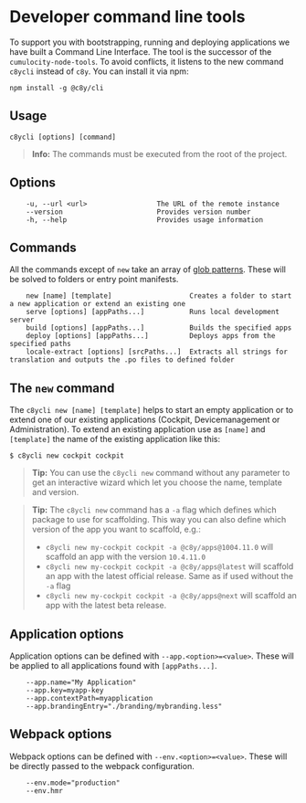 # Developer command line tools
To support you with bootstrapping, running and deploying applications we have built a Command Line Interface. The tool is the successor of the `cumulocity-node-tools`. To avoid conflicts, it listens to the new command `c8ycli` instead of `c8y`. You can install it via npm:

```
npm install -g @c8y/cli
```

## Usage

```
c8ycli [options] [command]
```

> **Info:** The commands must be executed from the root of the project.

## Options

```
    -u, --url <url>                 The URL of the remote instance
    --version                       Provides version number
    -h, --help                      Provides usage information
```

## Commands

All the commands except of ```new``` take an array of [glob patterns](https://en.wikipedia.org/wiki/Glob_(programming)). These will be solved to folders or entry point manifests.

```
    new [name] [template]                   Creates a folder to start a new application or extend an existing one
    serve [options] [appPaths...]           Runs local development server
    build [options] [appPaths...]           Builds the specified apps
    deploy [options] [appPaths...]          Deploys apps from the specified paths
    locale-extract [options] [srcPaths...]  Extracts all strings for translation and outputs the .po files to defined folder
```

## The `new` command
The `c8ycli new [name] [template]` helps to start an empty application or to extend one of our existing applications (Cockpit, Devicemanagement or Administration). To extend an existing application use as `[name]` and `[template]` the name of the existing application like this:

```
$ c8ycli new cockpit cockpit
```

> **Tip:** You can use the `c8ycli new` command without any parameter to get an interactive wizard which let you choose the name, template and version.

> **Tip:** The `c8ycli new` command has a `-a` flag which defines which package to use for scaffolding. This way you can also define which version of the app you want to scaffold, e.g.:
> 
> - `c8ycli new my-cockpit cockpit -a @c8y/apps@1004.11.0` will scaffold an app with the version `10.4.11.0`
> - `c8ycli new my-cockpit cockpit -a @c8y/apps@latest` will scaffold an app with the latest official release. Same as if used without the `-a` flag
> - `c8ycli new my-cockpit cockpit -a @c8y/apps@next` will scaffold an app with the latest beta release.

## Application options

Application options can be defined with ```--app.<option>=<value>```. These will be applied to all applications found with ```[appPaths...]```.

```
    --app.name="My Application"
    --app.key=myapp-key
    --app.contextPath=myapplication
    --app.brandingEntry="./branding/mybranding.less"
```

## Webpack options

Webpack options can be defined with ```--env.<option>=<value>```. These will be directly passed to the webpack configuration.

```
    --env.mode="production"
    --env.hmr
```
